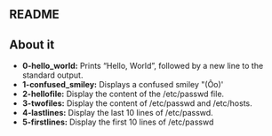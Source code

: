 ## README

## About it

- **0-hello_world:** Prints “Hello, World”, followed by a new line to the standard output.
- **1-confused_smiley:** Displays a confused smiley "(Ôo)'
- **2-hellofile:** Display the content of the /etc/passwd file.
- **3-twofiles:** Display the content of /etc/passwd and /etc/hosts.
- **4-lastlines:** Display the last 10 lines of /etc/passwd.
- **5-firstlines:** Display the first 10 lines of /etc/passwd
